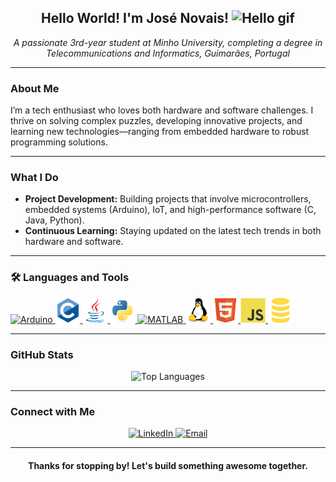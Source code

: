 <h2 align="center">Hello World! I'm José Novais! <img src="https://media.giphy.com/media/hvRJCLFzcasrR4ia7z/giphy.gif" width="28" alt="Hello gif"></h2>

<p align="center">
  <em>A passionate 3rd-year student at Minho University, completing a degree in Telecommunications and Informatics, Guimarães, Portugal</em>
</p>

---

### About Me
I’m a tech enthusiast who loves both hardware and software challenges. I thrive on solving complex puzzles, developing innovative projects, and learning new technologies—ranging from embedded hardware to robust programming solutions.

---

### What I Do
- **Project Development:** Building projects that involve microcontrollers, embedded systems (Arduino), IoT, and high-performance software (C, Java, Python).
- **Continuous Learning:** Staying updated on the latest tech trends in both hardware and software.
  
---

### 🛠 Languages and Tools
<p align="left">
  <a href="https://www.arduino.cc/" target="_blank" rel="noreferrer">
    <img src="https://cdn.worldvectorlogo.com/logos/arduino-1.svg" alt="Arduino" width="40" height="40"/>
  </a>
  <a href="https://www.cprogramming.com/" target="_blank" rel="noreferrer">
    <img src="https://raw.githubusercontent.com/devicons/devicon/master/icons/c/c-original.svg" alt="C" width="40" height="40"/>
  </a>
  <a href="https://www.java.com" target="_blank" rel="noreferrer">
    <img src="https://raw.githubusercontent.com/devicons/devicon/master/icons/java/java-original.svg" alt="Java" width="40" height="40"/>
  </a>
  <a href="https://www.python.org" target="_blank" rel="noreferrer">
    <img src="https://raw.githubusercontent.com/devicons/devicon/master/icons/python/python-original.svg" alt="Python" width="40" height="40"/>
  </a>
  <a href="https://www.mathworks.com/" target="_blank" rel="noreferrer">
    <img src="https://upload.wikimedia.org/wikipedia/commons/2/21/Matlab_Logo.png" alt="MATLAB" width="40" height="40"/>
  </a>
  <a href="https://www.linux.org/" target="_blank" rel="noreferrer">
    <img src="https://raw.githubusercontent.com/devicons/devicon/master/icons/linux/linux-original.svg" alt="Linux" width="40" height="40"/>
  </a>
  <a href="https://developer.mozilla.org/en-US/docs/Web/HTML" target="_blank" rel="noreferrer">
    <img src="https://raw.githubusercontent.com/devicons/devicon/master/icons/html5/html5-original.svg" alt="HTML5" width="40" height="40"/>
  </a>
  <a href="https://developer.mozilla.org/en-US/docs/Web/JavaScript" target="_blank" rel="noreferrer">
    <img src="https://raw.githubusercontent.com/devicons/devicon/master/icons/javascript/javascript-original.svg" alt="JavaScript" width="40" height="40"/>
  </a>
<a href="https://www.w3schools.com/sql/" target="_blank" rel="noreferrer">
  <img src="https://raw.githubusercontent.com/devicons/devicon/master/icons/sql/sql-original.svg" alt="SQL" width="40" height="40"/>
</a>
  
</p>

---

### GitHub Stats
<p align="center">
  <img src="https://github-readme-stats.vercel.app/api/top-langs/?username=josenovais97&layout=compact" alt="Top Languages"/>
</p>

---

### Connect with Me
<p align="center">
  <a href="https://www.linkedin.com/in/jose-novais97/" target="_blank" rel="noreferrer">
    <img src="https://cdn-icons-png.flaticon.com/512/174/174857.png" alt="LinkedIn" width="40" height="40"/>
  </a>
  <a href="mailto:josenovais97@gmail.com" target="_blank" rel="noreferrer">
    <img src="https://cdn-icons-png.flaticon.com/512/732/732200.png" alt="Email" width="40" height="40"/>
  </a>
</p>

---

<h4 align="center">
  Thanks for stopping by! Let's build something awesome together.
</h4>
